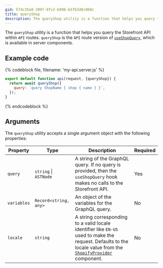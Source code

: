 ```yaml
---
gid: 574c35e8-209f-8fv2-b896-b3763d8c060c
title: queryShop
description: The queryShop utility is a function that helps you query the Storefront API within API routes.
---
```


The `queryShop` utility is a function that helps you query the Storefront API within `API` routes. `queryShop` is the `API` route version of [`useShopQuery`](https://shopify.dev/api/hydrogen/hooks/global/useshopquery), which is available in server components.

## Example code

{% codeblock file, filename: 'my-api.server.js' %}

```jsx
export default function api(request, {queryShop}) {
  return await queryShop({
    query: `query ShopName { shop { name } }`,
  });
}
```

{% endcodeblock %}

## Arguments

The `queryShop` utility accepts a single argument object with the following properties:

| Property    | Type                                            | Description                                                                                                                                                                                                                                         | Required |
| ----------- | ----------------------------------------------- | --------------------------------------------------------------------------------------------------------------------------------------------------------------------------------------------------------------------------------------------------- | -------- |
| `query`     | <code>string</code> &#124; <code>ASTNode</code> | A string of the GraphQL query. If no query is provided, then the `useShopQuery` hook makes no calls to the Storefront API.                                                                                                                          | Yes      |
| `variables` | `Record<string, any>`                           | An object of the variables for the GraphQL query.                                                                                                                                                                                                   | No       |
| `locale`    | `string`                                        | A string corresponding to a valid locale identifier like `EN-US` used to make the request. Defaults to the locale value from the [`ShopifyProvider`](https://shopify.dev/api/hydrogen/components/global/shopifyprovider) component. | No       |
